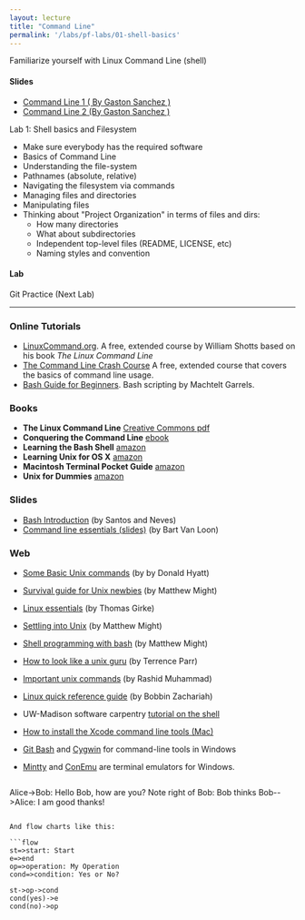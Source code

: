 ```yaml
---
layout: lecture
title: "Command Line"
permalink: '/labs/pf-labs/01-shell-basics'
---
```


<p class="message">
  Familiarize yourself with Linux  Command Line (shell)
</p>

<h4>
	<span class="fa fa-picture-o fa-lg main-list-item-icon"></span>
	Slides
</h4>

- <a href="https://docs.google.com/presentation/d/1QKFuvlVwJdQ2cUCOLS6Bx0ADxx80gyTrU0GL7PzKZV8/pub?start=false&loop=false&delayms=3000" target="_blank">Command Line  1 ( By Gaston Sanchez )</a>
- <a href="https://docs.google.com/presentation/d/171UrtqnNtSMjVfRdfheLAmgogQQXMbIZjc2HaSO_oWg/pub?start=false&loop=false&delayms=3000" target="_blank">Command Line 2 (By Gaston Sanchez )</a>

Lab 1: Shell basics and Filesystem

- Make sure everybody has the required software
- Basics of Command Line
- Understanding the file-system
- Pathnames (absolute, relative)
- Navigating the filesystem via commands
- Managing files and directories
- Manipulating files
- Thinking about "Project Organization" in terms of files and dirs:
	- How many directories
	- What about subdirectories
	- Independent top-level files (README, LICENSE, etc)
	- Naming styles and convention


<h4>
	<span class="fa fa-flask fa-lg main-list-item-icon"></span>
	Lab
</h4>
<a>Git Practice (Next Lab)</a>



------


### Online Tutorials

- [LinuxCommand.org](http://linuxcommand.org/index.php). A free, extended course by William Shotts based on his book _The Linux Command Line_
- [The Command Line Crash Course](http://cli.learncodethehardway.org/book/) A free, extended course that covers the basics of command line usage.
- [Bash Guide for Beginners](http://www.tldp.org/LDP/Bash-Beginners-Guide/html/). Bash scripting by Machtelt Garrels.


### Books

- __The Linux Command Line__ [Creative Commons pdf](http://sourceforge.net/projects/linuxcommand/files/TLCL/13.07/TLCL-13.07.pdf/download)
- __Conquering the Command Line__ [ebook](http://conqueringthecommandline.com/book)
- __Learning the Bash Shell__ [amazon](http://www.amazon.com/Learning-bash-Shell-Programming-Nutshell/dp/0596009658)
- __Learning Unix for OS X__ [amazon](http://www.amazon.com/Learning-Unix-OS-Going-Terminal/dp/1491939982)
- __Macintosh Terminal Pocket Guide__ [amazon](http://www.amazon.com/Macintosh-Terminal-Pocket-Daniel-Barrett/dp/1449328342)
- __Unix for Dummies__ [amazon](http://www.amazon.com/UNIX-For-Dummies-John-Levine/dp/0764541471)


### Slides

- [Bash Introduction](https://speakerdeck.com/62gerente/bash-introduction) (by Santos and Neves)
- [Command line essentials (slides)](http://www.slideshare.net/bbbart/command-line-essentials) (by Bart Van Loon)


### Web

- [Some Basic Unix commands](http://www.tjhsst.edu/~dhyatt/superap/unixcmd.html) (by by Donald Hyatt)
- [Survival guide for Unix newbies](http://matt.might.net/articles/basic-unix/) (by Matthew Might)
- [Linux essentials](http://faculty.ucr.edu/~tgirke/Documents/UNIX/linux_manual.html) (by Thomas Girke)
- [Settling into Unix](http://matt.might.net/articles/settling-into-unix/) (by Matthew Might)
- [Shell programming with bash](http://matt.might.net/articles/bash-by-example/) (by Matthew Might)
- [How to look like a unix guru](http://www.cs.usfca.edu/~parrt/course/601/lectures/unix.util.html) (by Terrence Parr)
- [Important unix commands](http://www.personal.kent.edu/~rmuhamma/OpSystems/unixCommands.htm) (by Rashid Muhammad)
- [Linux quick reference guide](http://linoxide.com/guide/linux-command-shelf.html) (by Bobbin Zachariah)
- UW-Madison software carpentry [tutorial on the shell](https://github.com/UW-Madison-ACI/boot-camps/tree/2014-01-uwmadison/shell)
- [How to install the Xcode command line tools (Mac)](http://railsapps.github.io/xcode-command-line-tools.html)
- [Git Bash](http://msysgit.github.io/) and [Cygwin](http://www.cygwin.com/) for command-line
  tools in Windows
- [Mintty](https://code.google.com/p/mintty/) and [ConEmu](https://github.com/Maximus5/ConEmu) are
  terminal emulators for Windows.


  ```sequence
Alice->Bob: Hello Bob, how are you?
Note right of Bob: Bob thinks
Bob-->Alice: I am good thanks!
```

And flow charts like this:

```flow
st=>start: Start
e=>end
op=>operation: My Operation
cond=>condition: Yes or No?

st->op->cond
cond(yes)->e
cond(no)->op
```
